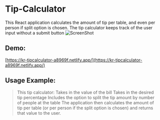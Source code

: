 Tip-Calculator
=================

This React application calculates the amount of tip per table, and even per person if split option is chosen. The tip calculator keeps track of the user input without a submit button
![ScreenShot](/src/image/image1.png)

Demo:
---------------

[https://kr-tipcalculator-a8969f.netlify.app/](https://kr-tipcalculator-a8969f.netlify.app/)

Usage Example:
---------------

> This tip calculator:
> Takes in the value of the bill
> Takes in the desired tip percentage
> Includes the option to split the tip amount by number of people at the table
> The application then calculates the amount of tip per table (or per person if   the split option is chosen) and returns that value to the user.